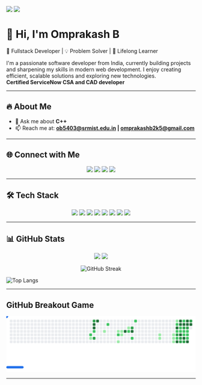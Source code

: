 ![](https://wallpapercave.com/wp/wp2863977.gif)
![](https://user-images.githubusercontent.com/74038190/212284100-561aa473-3905-4a80-b561-0d28506553ee.gif)

# 👋 Hi, I'm Omprakash B

🚀 Fullstack Developer | 💡 Problem Solver | 🎯 Lifelong Learner  

I'm a passionate software developer from India, currently building projects and sharpening my skills in modern web development. I enjoy creating efficient, scalable solutions and exploring new technologies.  
**Certified ServiceNow CSA and CAD developer**

---

## 🔥 About Me   
- 💬 Ask me about **C++**
- 📫 Reach me at: **ob5403@srmist.edu.in | omprakashb2k5@gmail.com**  

---

## 🌐 Connect with Me  
<p align="center">
  <a href="https://x.com/Omprakash_freak" target="_blank"><img src="https://img.shields.io/badge/Twitter-1DA1F2?style=for-the-badge&logo=twitter&logoColor=white"/></a>
  <a href="https://www.instagram.com/evrythngboume/" target="_blank"><img src="https://img.shields.io/badge/Instagram-E4405F?style=for-the-badge&logo=instagram&logoColor=white"/></a>
  <a href="https://www.hackerrank.com/dashboard" target="_blank"><img src="https://img.shields.io/badge/Hackerrank-00EA64?style=for-the-badge&logo=hackerrank&logoColor=white"/></a>
  <a href="https://leetcode.com/u/om_om/" target="_blank"><img src="https://img.shields.io/badge/LeetCode-FFA116?style=for-the-badge&logo=leetcode&logoColor=white"/></a>
</p>  

---

## 🛠️ Tech Stack  
<p align="center">
  <img src="https://img.shields.io/badge/C-00599C?style=for-the-badge&logo=c&logoColor=white"/>
  <img src="https://img.shields.io/badge/C++-00599C?style=for-the-badge&logo=cplusplus&logoColor=white"/>
  <img src="https://img.shields.io/badge/Java-ED8B00?style=for-the-badge&logo=java&logoColor=white"/>
  <img src="https://img.shields.io/badge/Python-3776AB?style=for-the-badge&logo=python&logoColor=white"/>
  <img src="https://img.shields.io/badge/HTML5-E34F26?style=for-the-badge&logo=html5&logoColor=white"/>
  <img src="https://img.shields.io/badge/CSS3-1572B6?style=for-the-badge&logo=css3&logoColor=white"/>
  <img src="https://img.shields.io/badge/JavaScript-F7DF1E?style=for-the-badge&logo=javascript&logoColor=black"/>
  <img src="https://img.shields.io/badge/MySQL-4479A1?style=for-the-badge&logo=mysql&logoColor=white"/>
</p>  

---

## 📊 GitHub Stats  
<p align="center">
  <img src="https://github-readme-stats.vercel.app/api?username=omprakashbabu&show_icons=true&theme=tokyonight" height="180em"/>
  <img src="https://github-readme-stats.vercel.app/api/top-langs?username=omprakashbabu&layout=compact&theme=tokyonight" height="180em"/>
</p>

<p align="center">
  <img src="https://github-readme-streak-stats-eight.vercel.app?user=omprakashbabu&theme=tokyonight" alt="GitHub Streak" />
</p>

![Top Langs](https://github-readme-stats.vercel.app/api/top-langs/?username=omprakashbabu&layout=compact&theme=tokyonight)





---

##  GitHub Breakout Game
<p align="center">
  <picture>
    <source media="(prefers-color-scheme: dark)" srcset="images/breakout-dark.svg" />
    <source media="(prefers-color-scheme: light)" srcset="images/breakout-light.svg" />
    <img alt="Breakout Game based on my GitHub contributions" src="images/breakout-light.svg" />
  </picture>
</p>

---
